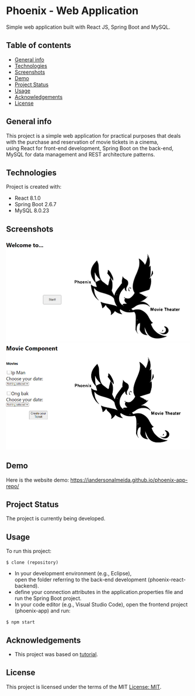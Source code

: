 # Phoenix - Web Application

Simple web application built with React JS, Spring Boot and MySQL.

## Table of contents
* [General info](#general-info)
* [Technologies](#technologies)
* [Screenshots](#screenshots)
* [Demo](#demo)
* [Project Status](#project-status)
* [Usage](#usage)
* [Acknowledgements](#acknowledgements)
* [License](#license)

## General info
This project is a simple web application for practical purposes that deals with the purchase and reservation of movie tickets in a cinema, <br> using React for front-end development, Spring Boot on the back-end, <br> MySQL for data management and REST architecture patterns.

## Technologies
Project is created with:
- React 8.1.0
- Spring Boot 2.6.7
- MySQL 8.0.23

## Screenshots
![](phoenix-pic-1.PNG)
![](phoenix-pic-2.PNG)

## Demo
Here is the website demo:
https://iandersonalmeida.github.io/phoenix-app-repo/

## Project Status
The project is currently being developed.

## Usage
To run this project:

```
$ clone (repository)
```
- In your development environment (e.g., Eclipse), <br> open the folder referring to the back-end development (phoenix-react-backend).
-  define your connection attributes in the application.properties file and run the Spring Boot project.
- In your code editor (e.g., Visual Studio Code), open the frontend project (phoenix-app) and run:
```
$ npm start 
```
## Acknowledgements
- This project was based on [tutorial](https://spring.io/guides/tutorials/rest/).

## License
This project is licensed under the terms of the MIT [License: MIT](https://opensource.org/licenses/MIT).
